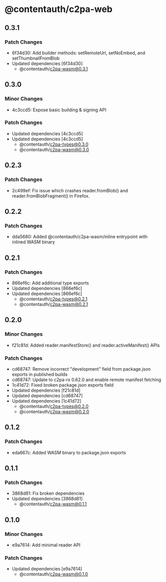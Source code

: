 # @contentauth/c2pa-web

## 0.3.1

### Patch Changes

- 6f34d30: Add builder methods: setRemoteUrl, setNoEmbed, and setThumbnailFromBlob
- Updated dependencies [6f34d30]
  - @contentauth/c2pa-wasm@0.3.1

## 0.3.0

### Minor Changes

- 4c3ccd5: Expose basic building & signing API

### Patch Changes

- Updated dependencies [4c3ccd5]
- Updated dependencies [4c3ccd5]
  - @contentauth/c2pa-types@0.3.0
  - @contentauth/c2pa-wasm@0.3.0

## 0.2.3

### Patch Changes

- 2c499ef: Fix issue which crashes reader.fromBlob() and reader.fromBlobFragment() in Firefox.

## 0.2.2

### Patch Changes

- dda5680: Added @contentauth/c2pa-wasm/inline entrypoint with inlined WASM binary

## 0.2.1

### Patch Changes

- 866ef6c: Add additional type exports
- Updated dependencies [866ef6c]
- Updated dependencies [866ef6c]
  - @contentauth/c2pa-types@0.2.1
  - @contentauth/c2pa-wasm@0.2.1

## 0.2.0

### Minor Changes

- f21c81d: Added reader.manifestStore() and reader.activeManifest() APIs

### Patch Changes

- cd68747: Remove incorrect "development" field from package.json exports in published builds
- cd68747: Update to c2pa-rs 0.62.0 and enable remote manifest fetching
- 1c41d72: Fixed broken package.json exports field
- Updated dependencies [f21c81d]
- Updated dependencies [cd68747]
- Updated dependencies [1c41d72]
  - @contentauth/c2pa-types@0.2.0
  - @contentauth/c2pa-wasm@0.2.0

## 0.1.2

### Patch Changes

- eda667c: Added WASM binary to package.json exports

## 0.1.1

### Patch Changes

- 3868d81: Fix broken dependencies
- Updated dependencies [3868d81]
  - @contentauth/c2pa-wasm@0.1.1

## 0.1.0

### Minor Changes

- e9a7614: Add minimal reader API

### Patch Changes

- Updated dependencies [e9a7614]
  - @contentauth/c2pa-wasm@0.1.0
